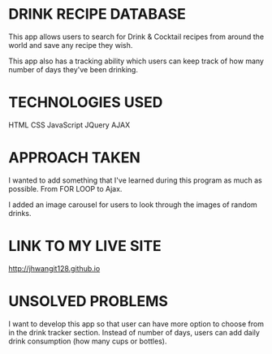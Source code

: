 <!-- file with explanations of the technologies used, the approach taken, a link to your live site, installation instructions, unsolved problems, etc -->

# DRINK RECIPE DATABASE

This app allows users to search for Drink & Cocktail recipes from around the world and save any recipe they wish.

This app also has a tracking ability which users can keep track of how many number of days they've been drinking.  

# TECHNOLOGIES USED

HTML
CSS
JavaScript
JQuery
AJAX

# APPROACH TAKEN

I wanted to add something that I've learned during this program as much as possible. From FOR LOOP to Ajax.

I added an image carousel for users to look through the images of random drinks.

# LINK TO MY LIVE SITE

http://jhwangit128.github.io

# UNSOLVED PROBLEMS

I want to develop this app so that user can have more option to choose from in the drink tracker section. Instead of number of days, users can add daily drink consumption (how many cups or bottles).

